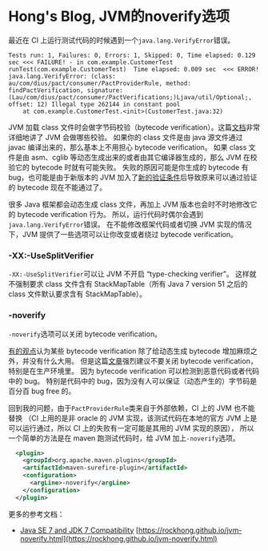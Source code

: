 # Hong's Blog, JVM的noverify选项
最近在 CI 上运行测试代码的时候遇到一个`java.lang.VerifyError`错误。

    Tests run: 1, Failures: 0, Errors: 1, Skipped: 0, Time elapsed: 0.129 sec <<< FAILURE! - in com.example.CustomerTest
    runTest(com.example.CustomerTest)  Time elapsed: 0.009 sec  <<< ERROR!
    java.lang.VerifyError: (class: au/com/dius/pact/consumer/PactProviderRule, method: findPactVerification, signature: (Lau/com/dius/pact/consumer/PactVerifications;)Ljava/util/Optional;, offset: 12) Illegal type 262144 in constant pool
        at com.example.CustomerTest.<init>(CustomerTest.java:32) 

JVM 加载 class 文件时会做字节码校验（bytecode verification）。这篇[文档](https://docs.oracle.com/javase/specs/jvms/se8/html/jvms-4.html#jvms-4.10 "bytecode verification")非常详细地讲了 JVM 会做哪些校验。 如果你的 class 文件是由 java 源文件通过 javac 编译出来的，那么基本上不用担心 bytecode verification。 如果 class 文件是由 asm、cglib 等动态生成出来的或者由其它编译器生成的，那么 JVM 在校验它的 bytecode 时就有可能失败。 失败的原因可能是你生成的 bytecode 有 bug，也可能是由于新版本的 JVM 加入了[新的验证条件](http://blog.takipi.com/oracles-latest-java-8-update-broke-your-tools-how-did-it-happen/ "Latest Java 8 Update Broke Your Tools")后导致原来可以通过验证的 bytecode 现在不能通过了。

很多 Java 框架都会动态生成 class 文件，再加上 JVM 版本也会时不时地修改它的 bytecode verification 行为。 所以，运行代码时偶尔会遇到`java.lang.VerifyError`错误。 在不能修改框架代码或者切换 JVM 实现的情况下，JVM 提供了一些选项可以让你改变或者绕过 bytecode verification。

### -XX:-UseSplitVerifier

`-XX:-UseSplitVerifier`可以让 JVM 不开启 “type-checking verifier”。 这样就不强制要求 class 文件含有 StackMapTable（所有 Java 7 version 51 之后的 class 文件默认要求含有 StackMapTable）。

### -noverify

`-noverify`选项可以关闭 bytecode verification。

[有的观点](http://chrononsystems.com/blog/java-7-design-flaw-leads-to-huge-backward-step-for-the-jvm "Java 7 Bytecode Verifier: Huge backward step for the JVM")认为某些 bytecode verification 除了给动态生成 bytecode 增加麻烦之外，并没有什么大用。 但是这篇[文章](https://blogs.oracle.com/buck/entry/never_disable_bytecode_verification_in "Never Disable Bytecode Verification in a Production System")强烈建议不要关闭 bytecode verification，特别是在生产环境里。 因为 bytecode verification 可以检测到恶意代码或者代码中的 bug。 特别是代码中的 bug，因为没有人可以保证（动态产生的）字节码是百分百 bug free 的。

回到我的问题，由于`PactProviderRule`类来自于外部依赖，CI 上的 JVM 也不能替换 （CI 上用的是非 oracle 的 JVM 实现，该测试代码在本地的官方 JVM 上是可以运行通过，所以 CI 上的失败有一定可能是其用的 JVM 实现的原因）， 所以一个简单的方法是在 maven 跑测试代码时，给 JVM 加上`-noverify`选项。

```xml
  <plugin>
    <groupId>org.apache.maven.plugins</groupId>
    <artifactId>maven-surefire-plugin</artifactId>
    <configuration>
      <argLine>-noverify</argLine>
    </configuration>
  </plugin>
```

更多的参考文档：

-   [Java SE 7 and JDK 7 Compatibility](http://www.oracle.com/technetwork/java/javase/compatibility-417013.html "Java SE 7 and JDK 7 Compatibility") 
    [https://rockhong.github.io/jvm-noverify.html](https://rockhong.github.io/jvm-noverify.html)
